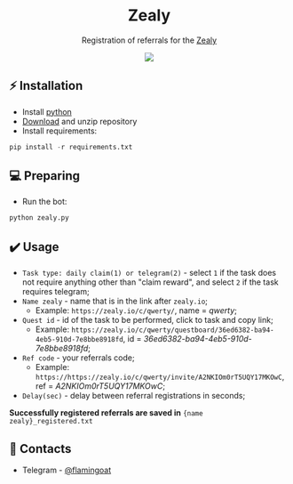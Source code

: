 <h1 align="center">Zealy</h1>

<p align="center">Registration of referrals for the <a href="https://zealy.io/">Zealy</a></p>
<p align="center">
<img src="https://img.shields.io/badge/python-3670A0?style=for-the-badge&logo=python&logoColor=ffdd54">
</p>

## ⚡ Installation
+ Install [python](https://www.google.com/search?client=opera&q=how+install+python)
+ [Download](https://sites.northwestern.edu/researchcomputing/resources/downloading-from-github) and unzip repository
+ Install requirements:
```python
pip install -r requirements.txt
```

## 💻 Preparing
+ Run the bot:
```python
python zealy.py
```

## ✔️ Usage
+ ```Task type: daily claim(1) or telegram(2)``` - select ```1``` if the task does not require anything other than "claim reward", and select ```2``` if the task requires telegram;
+ ```Name zealy``` - name that is in the link after ```zealy.io```;
  + Example: ```https://zealy.io/c/qwerty/```, name = <i>qwerty</i>;
+ ```Quest id``` - id of the task to be performed, click to task and copy link;
  + Example: ```https://zealy.io/c/qwerty/questboard/36ed6382-ba94-4eb5-910d-7e8bbe8918fd```, id = <i>36ed6382-ba94-4eb5-910d-7e8bbe8918fd</i>;
+ ```Ref code``` - your referrals code;
  + Example: ```https://https://zealy.io/c/qwerty/invite/A2NKIOm0rT5UQY17MKOwC```, ref = <i>A2NKIOm0rT5UQY17MKOwC</i>;
+ ```Delay(sec)``` - delay between referral registrations in seconds;

**Successfully registered referrals are saved in** ```{name zealy}_registered.txt```

## 📧 Contacts
+ Telegram - [@flamingoat](https://t.me/flamingoat)
